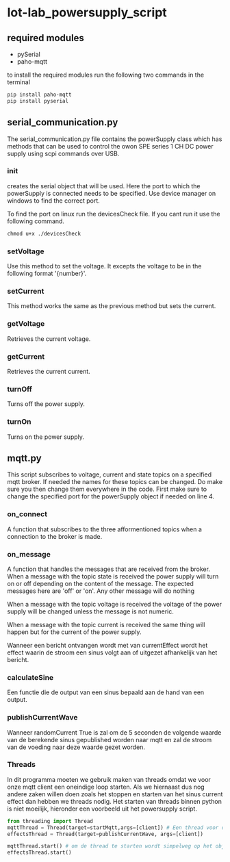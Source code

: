 # Iot-lab_powersupply_script

## required modules

- pySerial
- paho-mqtt

to install the required modules run the following two commands in the terminal

```txt
pip install paho-mqtt
pip install pyserial
```

## serial_communication.py

The serial_communication.py file contains the powerSupply class which has methods that can be used to control the owon SPE series 1 CH DC power supply using scpi commands over USB.

### __init__

creates the serial object that will be used. Here the port to which the powerSupply is connected needs to be specified.
Use device manager on windows to find the correct port.

To find the port on linux run the devicesCheck file.
If you cant run it use the following command.

```txt
chmod u+x ./devicesCheck
```

### setVoltage

Use this method to set the voltage. It excepts the voltage to be in the following format '{number}'.

### setCurrent

This method works the same as the previous method but sets the current.

### getVoltage

Retrieves the current voltage.

### getCurrent

Retrieves the current current.

### turnOff

Turns off the power supply.

### turnOn

Turns on the power supply.

## mqtt.py

This script subscribes to voltage, current and state topics on a specified mqtt broker. If needed the names for these topics can be changed. Do make sure you then change them everywhere in the code.
First make sure to change the specified port for the powerSupply object if needed on line 4.

### on_connect

A function that subscribes to the three afformentioned topics when a connection to the broker is made.

### on_message

A function that handles the messages that are received from the broker.
When a message with the topic state is received the power supply will turn on or off depending on the content of the message.
The expected messages here are 'off' or 'on'. Any other message will do nothing

When a message with the topic voltage is received the voltage of the power supply will be changed unless the message is not numeric.

When a message with the topic current is received the same thing will happen but for the current of the power supply.

Wanneer een bericht ontvangen wordt met van currentEffect wordt het effect waarin de stroom een sinus volgt aan of uitgezet afhankelijk van het bericht.

### calculateSine

Een functie die de output van een sinus bepaald aan de hand van een output.

### publishCurrentWave

Wanneer randomCurrent True is zal om de 5 seconden de volgende waarde van de berekende sinus gepublished worden naar mqtt en zal de stroom van de voeding naar deze waarde gezet worden.

### Threads

In dit programma moeten we gebruik maken van threads omdat we voor onze mqtt client een oneindige loop starten. Als we hiernaast dus nog andere zaken willen doen zoals het stoppen en starten van het sinus current effect dan hebben we threads nodig.
Het starten van threads binnen python is niet moeilijk, hieronder een voorbeeld uit het powersupply script.

```python
from threading import Thread
mqttThread = Thread(target=startMqtt,args=[client]) # Een thread voor de oneindige loop van mqtt, aan target wordt de functie meegegeven die moet uitgevoerd worden en in args de argumenten die de functie nodig heeft
effectsThread = Thread(target=publishCurrentWave, args=[client])

mqttThread.start() # om de thread te starten wordt simpelweg op het object de functie start aangeropen
effectsThread.start()
```